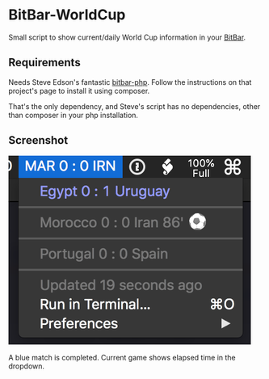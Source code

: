# BitBar-WorldCup

Small script to show current/daily World Cup information in your [BitBar](https://getbitbar.com).

## Requirements

Needs Steve Edson's fantastic [bitbar-php](https://github.com/SteveEdson/bitbar-php). Follow the instructions on that project's page to install it using composer.

That's the only dependency, and Steve's script has no dependencies, other than composer in your php installation.

## Screenshot

![BitBar WorldCup](/bitbar-worldcup.png?raw=true "Screenshot")

A blue match is completed. Current game shows elapsed time in the dropdown.
